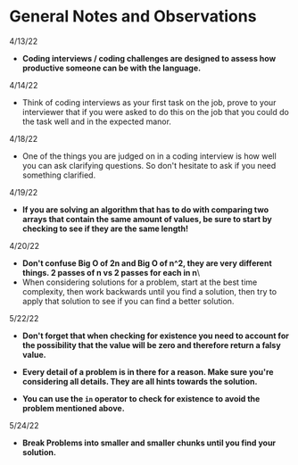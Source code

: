 # General Notes and Observations

4/13/22

- **Coding interviews / coding challenges are designed to assess how productive someone can be with the language.**

4/14/22

- Think of coding interviews as your first task on the job, prove to your interviewer that if you were asked to do this on the job that you could do the task well and in the expected manor.

4/18/22

- One of the things you are judged on in a coding interview is how well you can ask clarifying questions. So don't hesitate to ask if you need something clarified. 

4/19/22

- **If you are solving an algorithm that has to do with comparing two arrays that contain the same amount of values, be sure to start by checking to see if they are the same length!**

4/20/22 

- **Don't confuse Big O of 2n and Big O of n^2, they are very different things. 2 passes of n vs 2 passes for each in n**\
- When considering solutions for a problem, start at the best time complexity, then work backwards until you find a solution, then try to apply that solution to see if you can find a better solution. 

5/22/22

- **Don't forget that when checking for existence you need to account for the possibility that the value will be zero and therefore return a falsy value.**

- **Every detail of a problem is in there for a reason. Make sure you're considering all details. They are all hints towards the solution.**

- **You can use the `in` operator to check for existence to avoid the problem mentioned above.**

5/24/22

- **Break Problems into smaller and smaller chunks until you find your solution.**